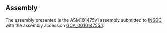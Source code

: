 

Assembly
--------

The assembly presented is the ASM101475v1 assembly submitted to
[INSDC](http://www.insdc.org) with the assembly accession
[GCA\_001014755.1](http://www.ebi.ac.uk/ena/data/view/GCA_001014755.1).
